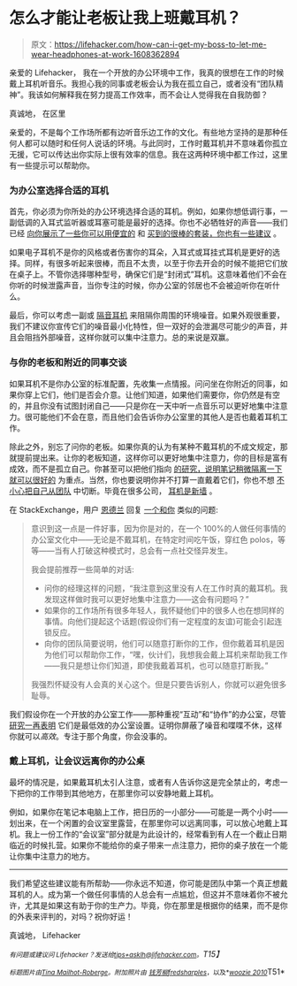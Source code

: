 # 怎么才能让老板让我上班戴耳机？

> 原文：<https://lifehacker.com/how-can-i-get-my-boss-to-let-me-wear-headphones-at-work-1608362894>

亲爱的 Lifehacker，
我在一个开放的办公环境中工作，我真的很想在工作的时候戴上耳机听音乐。我担心我的同事或老板会认为我在孤立自己，或者没有“团队精神”。我该如何解释我在努力提高工作效率，而不会让人觉得我在自我防御？



真诚地，
在区里

亲爱的，不是每个工作场所都有边听音乐边工作的文化。有些地方坚持的是那种任何人都可以随时和任何人说话的环境。与此同时，工作时戴耳机并不意味着你孤立无援，它可以传达出你实际上很有效率的信息。我在这两种环境中都工作过，这里有一些提示可以帮助你。

### 为办公室选择合适的耳机

首先，你必须为你所处的办公环境选择合适的耳机。例如，如果你想低调行事，一副低调的入耳式监听器或耳塞可能是最好的选择。你也不必牺牲好的声音——我们已经 [向你展示了一些你可以用便宜的](https://lifehacker.com/the-best-headphones-you-can-buy-under-20-1480550409) 和 [买到的很棒的套装，你也有一些建议](http://lifehacker.com/five-best-earbuds-5959383) 。

如果电子耳机不是你的风格或者伤害你的耳朵，入耳式或耳挂式耳机是更好的选择。同样，有很多听起来很棒，而且不太贵，以至于你去开会的时候不能把它们放在桌子上。不管你选择哪种型号，确保它们是“封闭式”耳机。这意味着他们不会在你听的时候泄露声音，当你专注的时候，你办公室的邻居也不会被迫听你在听什么。

最后，你可以考虑一副或 [隔音耳机](http://lifehacker.com/the-difference-between-noise-isolating-and-noise-cancel-5770258) 来阻隔你周围的环境噪音。如果外观很重要，我们不建议你宣传它们的噪音最小化特性，但一双好的会泄漏尽可能少的声音，并且会阻挡外部噪音，这样你就可以集中注意力。总的来说是双赢。

### 与你的老板和附近的同事交谈

如果耳机不是你办公室的标准配置，先收集一点情报。问问坐在你附近的同事，如果你穿上它们，他们是否会介意。让他们知道，如果他们需要你，你仍然是有空的，并且你没有试图封闭自己——只是你在一天中听一点音乐可以更好地集中注意力。很可能他们不会在意，而且他们会告诉你办公室里的其他人是否也戴着耳机工作。

除此之外，别忘了问你的老板。如果你真的认为有某种不戴耳机的不成文规定，那就提前提出来。让你的老板知道，这样你可以更好地集中注意力，你的目标是富有成效，而不是孤立自己。你甚至可以把他们指向 [的研究，说明笔记稍微隔离一下就可以很好的](http://www.scientificamerican.com/article/the-power-of-introverts/) 为重点。当然，你也要说明你并不打算一直戴着它们，你也不想 [不小心把自己从团队](https://lifehacker.com/a-case-for-not-isolating-yourself-at-work-with-headphon-5906614) 中切断。毕竟在很多公司， [耳机是新墙](https://www.yahoo.com/tech/what-it-means-to-wear-headphones-at-work-85652554169.html) 。

在 StackExchange，用户 [恩德兰](http://workplace.stackexchange.com/users/2322/enderland) 回复 [一个和你](http://workplace.stackexchange.com/questions/7533/how-can-i-make-wearing-headphones-at-work-more-acceptable) 类似的问题:

> 意识到这一点是一件好事，因为你是对的，在一个 100%的人做任何事情的办公室文化中——无论是不戴耳机，在特定时间吃午饭，穿红色 polos，等等——当有人打破这种模式时，总会有一点社交怪异发生。
> 
> 我会提前推荐一些简单的对话:
> 
> *   问你的经理这样的问题，“我注意到这里没有人在工作时真的戴耳机。我发现这样做时我可以更好地集中注意力——这会有问题吗？”
> *   如果你的工作场所有很多年轻人，我怀疑他们中的很多人也在想同样的事情。向他们提起这个话题(假设你们有一定程度的友谊)可能会引起连锁反应。
> *   向你的团队简要说明，他们可以随意打断你的工作，但你戴着耳机是因为他们可以帮助你工作，“嘿，伙计们，我想我会戴上耳机来帮助我工作——我只是想让你们知道，即使我戴着耳机，也可以随意打断我。”
> 
> 我强烈怀疑没有人会真的关心这个。但是只要告诉别人，你就可以避免很多耻辱。

我们假设你在一个开放的办公室工作——那种重视“互动”和“协作”的办公室，尽管 [研究一再表明](https://lifehacker.com/how-to-stay-productive-in-an-open-working-environment-1443536319) 它们是最低效的办公室设置。证明你屏蔽了噪音和喋喋不休，这样你就可以*高效*。专注于那个角度，你会没事的。

### 戴上耳机，让会议远离你的办公桌

最坏的情况是，如果戴耳机太引人注意，或者有人告诉你这是完全禁止的，考虑一下把你的工作带到其他地方，在那里你可以安静地戴上耳机。

例如，如果你在笔记本电脑上工作，把日历的一小部分——可能是一两个小时——划出来，在一个闲置的会议室里露营，在那里你可以远离同事，可以放心地戴上耳机。我上一份工作的“会议室”部分就是为此设计的，经常看到有人在一个截止日期临近的时候扎营。如果你不能给你的桌子带来一点注意力，把你的桌子放在一个能让你集中注意力的地方。

* * *

我们希望这些建议能有所帮助——你永远不知道，你可能是团队中第一个真正想戴耳机的人。成为第一个做任何事情的人总会有一点尴尬，但这并不意味着你不被允许，尤其是如果这有助于你的生产力。毕竟，你在那里是根据你的结果，而不是你的外表来评判的，对吗？祝你好运！

真诚地，
Lifehacker

*<small>有问题或建议问 Lifehacker？发送给</small>*[*<small>tips+asklh@lifehacker.com</small>*](mailto:tips+asklh@lifehacker.com)*<small>。</small>T15】*

<small>*标题图片由*</small>[<small>*Tina Mailhot-Roberge*</small>](http://vervex.ca)<small>*。附加照片由*</small> [<small>*钱芳柳*</small>](https://www.flickr.com/photos/liewcf/10612123426/)<small></small>*[<small>*fredsharples*</small>](https://www.flickr.com/photos/ballena/3312754058)<small>*，以及*</small>[<small>*woozie 2010*</small>](https://www.flickr.com/photos/woozie2010/4308928105)T51*